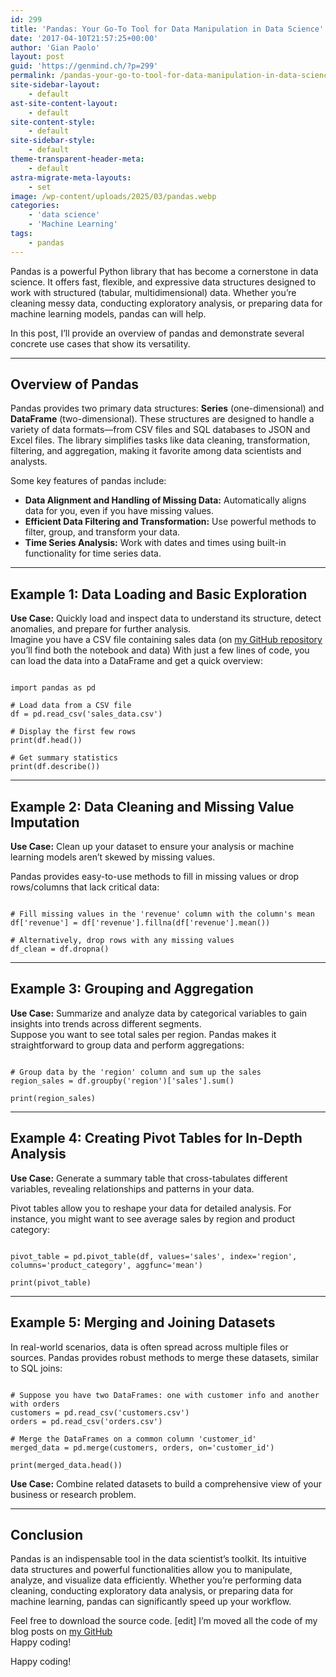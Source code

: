 ```yaml
---
id: 299
title: 'Pandas: Your Go-To Tool for Data Manipulation in Data Science'
date: '2017-04-10T21:57:25+00:00'
author: 'Gian Paolo'
layout: post
guid: 'https://genmind.ch/?p=299'
permalink: /pandas-your-go-to-tool-for-data-manipulation-in-data-science/
site-sidebar-layout:
    - default
ast-site-content-layout:
    - default
site-content-style:
    - default
site-sidebar-style:
    - default
theme-transparent-header-meta:
    - default
astra-migrate-meta-layouts:
    - set
image: /wp-content/uploads/2025/03/pandas.webp
categories:
    - 'data science'
    - 'Machine Learning'
tags:
    - pandas
---
```


Pandas is a powerful Python library that has become a cornerstone in data science. It offers fast, flexible, and expressive data structures designed to work with structured (tabular, multidimensional) data. Whether you’re cleaning messy data, conducting exploratory analysis, or preparing data for machine learning models, pandas can will help.

In this post, I’ll provide an overview of pandas and demonstrate several concrete use cases that show its versatility.

---

## Overview of Pandas

Pandas provides two primary data structures: **Series** (one-dimensional) and **DataFrame** (two-dimensional). These structures are designed to handle a variety of data formats—from CSV files and SQL databases to JSON and Excel files. The library simplifies tasks like data cleaning, transformation, filtering, and aggregation, making it favorite among data scientists and analysts.

Some key features of pandas include:

- **Data Alignment and Handling of Missing Data:** Automatically aligns data for you, even if you have missing values.
- **Efficient Data Filtering and Transformation:** Use powerful methods to filter, group, and transform your data.
- **Time Series Analysis:** Work with dates and times using built-in functionality for time series data.

---

## Example 1: Data Loading and Basic Exploration

**Use Case:** Quickly load and inspect data to understand its structure, detect anomalies, and prepare for further analysis.  
Imagine you have a CSV file containing sales data (on [my GitHub repository](https://github.com/gsantopaolo/ML) you’ll find both the notebook and data) With just a few lines of code, you can load the data into a DataFrame and get a quick overview:

```

import pandas as pd

# Load data from a CSV file
df = pd.read_csv('sales_data.csv')

# Display the first few rows
print(df.head())

# Get summary statistics
print(df.describe())

```

---

## Example 2: Data Cleaning and Missing Value Imputation

**Use Case:** Clean up your dataset to ensure your analysis or machine learning models aren’t skewed by missing values.

Pandas provides easy-to-use methods to fill in missing values or drop rows/columns that lack critical data:

```

# Fill missing values in the 'revenue' column with the column's mean
df['revenue'] = df['revenue'].fillna(df['revenue'].mean())

# Alternatively, drop rows with any missing values
df_clean = df.dropna()
```

---

## Example 3: Grouping and Aggregation

**Use Case:** Summarize and analyze data by categorical variables to gain insights into trends across different segments.  
Suppose you want to see total sales per region. Pandas makes it straightforward to group data and perform aggregations:

```

# Group data by the 'region' column and sum up the sales
region_sales = df.groupby('region')['sales'].sum()

print(region_sales)
```

---

## Example 4: Creating Pivot Tables for In-Depth Analysis

**Use Case:** Generate a summary table that cross-tabulates different variables, revealing relationships and patterns in your data.

Pivot tables allow you to reshape your data for detailed analysis. For instance, you might want to see average sales by region and product category:

```

pivot_table = pd.pivot_table(df, values='sales', index='region', columns='product_category', aggfunc='mean')

print(pivot_table)
```

---

## Example 5: Merging and Joining Datasets

In real-world scenarios, data is often spread across multiple files or sources. Pandas provides robust methods to merge these datasets, similar to SQL joins:

```

# Suppose you have two DataFrames: one with customer info and another with orders
customers = pd.read_csv('customers.csv')
orders = pd.read_csv('orders.csv')

# Merge the DataFrames on a common column 'customer_id'
merged_data = pd.merge(customers, orders, on='customer_id')

print(merged_data.head())

```

**Use Case:** Combine related datasets to build a comprehensive view of your business or research problem.

---

## Conclusion

Pandas is an indispensable tool in the data scientist’s toolkit. Its intuitive data structures and powerful functionalities allow you to manipulate, analyze, and visualize data efficiently. Whether you’re performing data cleaning, conducting exploratory data analysis, or preparing data for machine learning, pandas can significantly speed up your workflow.

Feel free to download the source code. \[edit\] I’m moved all the code of my blog posts on [my GitHub](https://github.com/gsantopaolo/ML)  
Happy coding!

Happy coding!